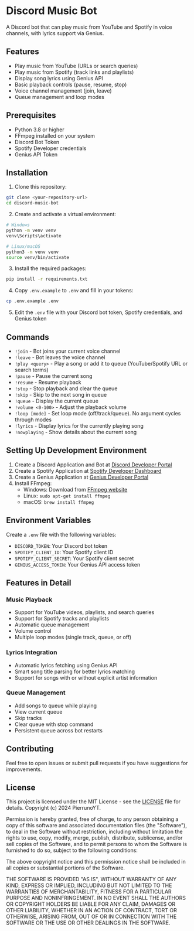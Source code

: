# Discord Music Bot

A Discord bot that can play music from YouTube and Spotify in voice channels, with lyrics support via Genius.

## Features

- Play music from YouTube (URLs or search queries)
- Play music from Spotify (track links and playlists)
- Display song lyrics using Genius API
- Basic playback controls (pause, resume, stop)
- Voice channel management (join, leave)
- Queue management and loop modes

## Prerequisites

- Python 3.8 or higher
- FFmpeg installed on your system
- Discord Bot Token
- Spotify Developer credentials
- Genius API Token

## Installation

1. Clone this repository:
```bash
git clone <your-repository-url>
cd discord-music-bot
```

2. Create and activate a virtual environment:
```bash
# Windows
python -m venv venv
venv\Scripts\activate

# Linux/macOS
python3 -m venv venv
source venv/bin/activate
```

3. Install the required packages:
```bash
pip install -r requirements.txt
```

4. Copy `.env.example` to `.env` and fill in your tokens:
```bash
cp .env.example .env
```

5. Edit the `.env` file with your Discord bot token, Spotify credentials, and Genius token

## Commands

- `!join` - Bot joins your current voice channel
- `!leave` - Bot leaves the voice channel
- `!play <query>` - Play a song or add it to queue (YouTube/Spotify URL or search terms)
- `!pause` - Pause the current song
- `!resume` - Resume playback
- `!stop` - Stop playback and clear the queue
- `!skip` - Skip to the next song in queue
- `!queue` - Display the current queue
- `!volume <0-100>` - Adjust the playback volume
- `!loop [mode]` - Set loop mode (off/track/queue). No argument cycles through modes
- `!lyrics` - Display lyrics for the currently playing song
- `!nowplaying` - Show details about the current song

## Setting Up Development Environment

1. Create a Discord Application and Bot at [Discord Developer Portal](https://discord.com/developers/applications)
2. Create a Spotify Application at [Spotify Developer Dashboard](https://developer.spotify.com/dashboard)
3. Create a Genius Application at [Genius Developer Portal](https://genius.com/api-clients)
4. Install FFmpeg:
   - Windows: Download from [FFmpeg website](https://ffmpeg.org/download.html)
   - Linux: `sudo apt-get install ffmpeg`
   - macOS: `brew install ffmpeg`

## Environment Variables

Create a `.env` file with the following variables:
- `DISCORD_TOKEN`: Your Discord bot token
- `SPOTIFY_CLIENT_ID`: Your Spotify client ID
- `SPOTIFY_CLIENT_SECRET`: Your Spotify client secret
- `GENIUS_ACCESS_TOKEN`: Your Genius API access token

## Features in Detail

### Music Playback
- Support for YouTube videos, playlists, and search queries
- Support for Spotify tracks and playlists
- Automatic queue management
- Volume control
- Multiple loop modes (single track, queue, or off)

### Lyrics Integration
- Automatic lyrics fetching using Genius API
- Smart song title parsing for better lyrics matching
- Support for songs with or without explicit artist information

### Queue Management
- Add songs to queue while playing
- View current queue
- Skip tracks
- Clear queue with stop command
- Persistent queue across bot restarts

## Contributing

Feel free to open issues or submit pull requests if you have suggestions for improvements.

## License

This project is licensed under the MIT License - see the [LICENSE](LICENSE) file for details. Copyright (c) 2024 PierrunoYT.

Permission is hereby granted, free of charge, to any person obtaining a copy of this software and associated documentation files (the "Software"), to deal in the Software without restriction, including without limitation the rights to use, copy, modify, merge, publish, distribute, sublicense, and/or sell copies of the Software, and to permit persons to whom the Software is furnished to do so, subject to the following conditions:

The above copyright notice and this permission notice shall be included in all copies or substantial portions of the Software.

THE SOFTWARE IS PROVIDED "AS IS", WITHOUT WARRANTY OF ANY KIND, EXPRESS OR IMPLIED, INCLUDING BUT NOT LIMITED TO THE WARRANTIES OF MERCHANTABILITY, FITNESS FOR A PARTICULAR PURPOSE AND NONINFRINGEMENT. IN NO EVENT SHALL THE AUTHORS OR COPYRIGHT HOLDERS BE LIABLE FOR ANY CLAIM, DAMAGES OR OTHER LIABILITY, WHETHER IN AN ACTION OF CONTRACT, TORT OR OTHERWISE, ARISING FROM, OUT OF OR IN CONNECTION WITH THE SOFTWARE OR THE USE OR OTHER DEALINGS IN THE SOFTWARE.
